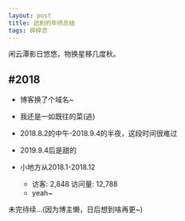 ```yaml
---
layout: post
title: 迟到的年终总结
tags: 碎碎念
---
```


闲云潭影日悠悠，物换星移几度秋。

## #2018

- 博客换了个域名~

- 我还是一如既往的菜(逃)

- 2018.8.2的中午-2018.9.4的半夜，这段时间很难过

- 2019.9.4后是甜的

- 小地方从2018.1-2018.12
  - 访客: 2,848 访问量: 12,788
  - yeah~
  
未完待续...(因为博主懒，日后想到啥再更~)
